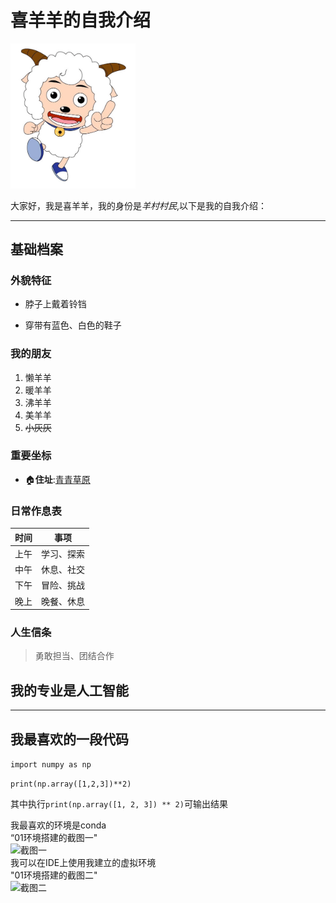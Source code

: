 # 喜羊羊的自我介绍

<img src = "img.jpg" width="200" alt=喜羊羊形象>

大家好，我是喜羊羊，我的身份是*羊村村民*,以下是我的自我介绍：

---

## 基础档案

### 外貌特征

- 脖子上戴着铃铛

- 穿带有蓝色、白色的鞋子

### 我的朋友

1. 懒羊羊 
2. 暖羊羊 
3. 沸羊羊
4. 美羊羊
5. ~~小灰灰~~

### 重要坐标

- 🏠**住址**:[青青草原](https://baike.baidu.com/item/%E9%9D%92%E9%9D%92%E8%8D%89%E5%8E%9F/18834)

### 日常作息表

|  时间  |  事项   |
|:----:|:-----:|
|  上午  | 学习、探索 |
|  中午  | 休息、社交 |
|  下午  | 冒险、挑战 |
|  晚上  | 晚餐、休息 |

### 人生信条

> 勇敢担当、团结合作

## 我的专业是人工智能

---

## 我最喜欢的一段代码

```import numpy as np```

```print(np.array([1,2,3])**2)```

其中执行```print(np.array([1, 2, 3]) ** 2)```可输出结果

我最喜欢的环境是conda   
“01环境搭建的截图一"   
<img src = "img1.png" width=“800” alt=截图一>  
我可以在IDE上使用我建立的虚拟环境   
"01环境搭建的截图二"  
<img src = "img2.png" width=“800” alt = 截图二>
